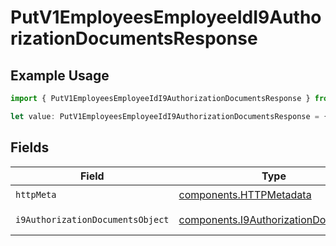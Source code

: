 # PutV1EmployeesEmployeeIdI9AuthorizationDocumentsResponse

## Example Usage

```typescript
import { PutV1EmployeesEmployeeIdI9AuthorizationDocumentsResponse } from "@gusto/embedded-api/models/operations/putv1employeesemployeeidi9authorizationdocuments.js";

let value: PutV1EmployeesEmployeeIdI9AuthorizationDocumentsResponse = {};
```

## Fields

| Field                                                                                      | Type                                                                                       | Required                                                                                   | Description                                                                                |
| ------------------------------------------------------------------------------------------ | ------------------------------------------------------------------------------------------ | ------------------------------------------------------------------------------------------ | ------------------------------------------------------------------------------------------ |
| `httpMeta`                                                                                 | [components.HTTPMetadata](../../models/components/httpmetadata.md)                         | :heavy_check_mark:                                                                         | N/A                                                                                        |
| `i9AuthorizationDocumentsObject`                                                           | [components.I9AuthorizationDocument](../../models/components/i9authorizationdocument.md)[] | :heavy_minus_sign:                                                                         | Example response                                                                           |